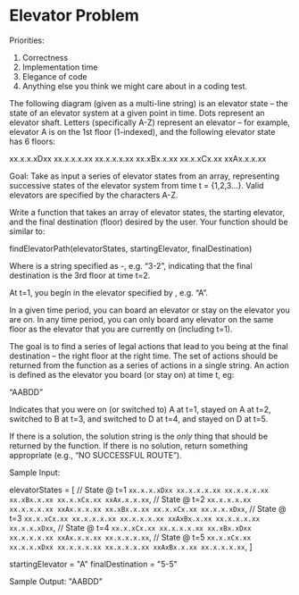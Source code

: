 # Elevator Problem

Priorities:
 1. Correctness
 2. Implementation time
 3. Elegance of code
 4. Anything else you think we might care about in a coding test. 

The following diagram (given as a multi-line string) is an elevator state – the state of an elevator system at a given point in time.  Dots represent an elevator shaft.  Letters (specifically A-Z) represent an elevator – for example, elevator A is on the 1st floor (1-indexed), and the following elevator state has 6 floors:

 xx.x.x.xDxx
 xx.x.x.x.xx
 xx.x.x.x.xx
 xx.xBx.x.xx
 xx.x.xCx.xx
 xxAx.x.x.xx


Goal: Take as input a series of elevator states from an array, representing successive states of the elevator system from time t = {1,2,3…}.  Valid elevators are specified by the characters A-Z.

Write a function that takes an array of elevator states, the starting elevator, and the final destination (floor) desired by the user.  Your function should be similar to:

findElevatorPath(elevatorStates, startingElevator, finalDestination)


Where <finalDestination> is a string specified as <floor>-<time>, e.g. “3-2”, indicating that the final destination is the 3rd floor at time t=2.


At t=1, you begin in the elevator specified by <startingElevator>, e.g. “A”.

In a given time period, you can board an elevator or stay on the elevator you are on. In any time period, you can only board any elevator on the same floor as the elevator that you are currently on (including t=1).


The goal is to find a series of legal actions that lead to you being at the final destination – the right floor at the right time.  The set of actions should be returned from the function as a series of actions in a single string. An action is defined as the elevator you board (or stay on) at time t, eg:


“AABDD”


Indicates that you were on (or switched to) A at t=1, stayed on A at t=2, switched to B at t=3, and switched to D at t=4, and stayed on D at t=5.

If there is a solution, the solution string is the *only* thing that should be returned by the function.  If there is no solution, return something appropriate (e.g., “NO SUCCESSFUL ROUTE”).


Sample Input:


elevatorStates = [
 // State @ t=1
 `xx.x.x.xDxx
  xx.x.x.x.xx
  xx.x.x.x.xx
  xx.xBx.x.xx
  xx.x.xCx.xx
  xxAx.x.x.xx`,
 // State @ t=2
 `xx.x.x.x.xx
  xx.x.x.x.xx
  xxAx.x.x.xx
  xx.xBx.x.xx
  xx.x.xCx.xx
  xx.x.x.xDxx`,
 // State @ t=3
 `xx.x.xCx.xx
  xx.x.x.x.xx
  xx.x.x.x.xx
  xxAxBx.x.xx
  xx.x.x.x.xx
  xx.x.x.xDxx`,
 // State @ t=4
 `xx.x.xCx.xx
  xx.x.x.x.xx
  xx.xBx.xDxx
  xx.x.x.x.xx
  xxAx.x.x.xx
  xx.x.x.x.xx`,
  // State @ t=5
 `xx.x.xCx.xx
  xx.x.x.xDxx
  xx.x.x.x.xx
  xx.x.x.x.xx
  xxAxBx.x.xx
  xx.x.x.x.xx`,
]


startingElevator = "A"
finalDestination = "5-5"




Sample Output:
"AABDD"
